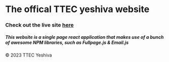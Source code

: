 # The offical TTEC yeshiva website

### Check out the live site  [here](www.ttecyeshiva.com)

##### This website is a single page react application that makes use of a bunch of awesome NPM libraries, such as Fullpage.js & Email.js

&copy; 2023 TTEC Yeshiva